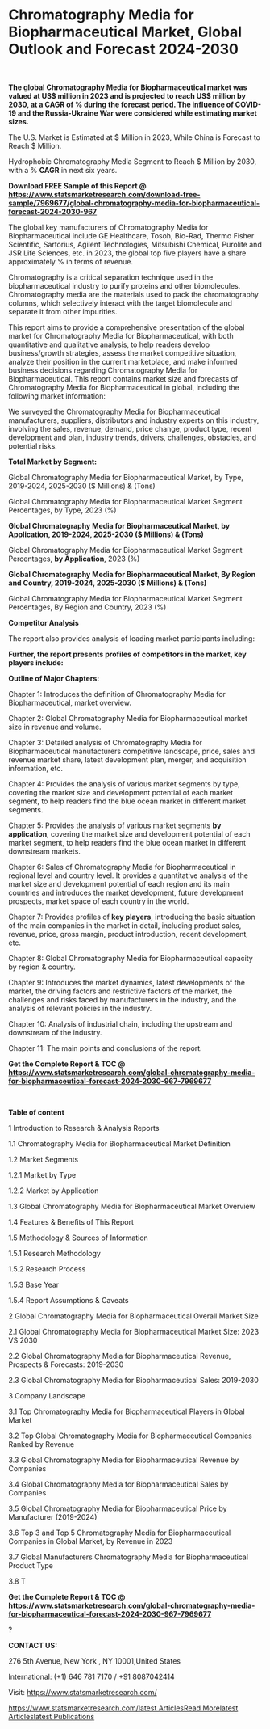 <h1>Chromatography Media for Biopharmaceutical Market, Global Outlook and Forecast 2024-2030</h1><br/><p><strong>The global Chromatography Media for Biopharmaceutical market was valued at US$ million in 2023 and is projected to reach US$ million by 2030, at a <strong>CAGR</strong> of % during the forecast period. The influence of COVID-19 and the Russia-Ukraine War were considered while estimating market sizes.</strong></p>
 
 
 
 <p>The U.S. Market is Estimated at $ Million in 2023, While China is Forecast to Reach $ Million.</p>
 
 
 
 <p>Hydrophobic Chromatography Media Segment to Reach $ Million by 2030, with a % <strong>CAGR</strong> in next six years.</p>
 
 
 
 <p><strong>Download FREE Sample of this Report @ <a href="https://www.statsmarketresearch.com/download-free-sample/7969677/global-chromatography-media-for-biopharmaceutical-forecast-2024-2030-967">https://www.statsmarketresearch.com/download-free-sample/7969677/global-chromatography-media-for-biopharmaceutical-forecast-2024-2030-967</a></strong></p>
 
 
 
 <p>The global key manufacturers of Chromatography Media for Biopharmaceutical include GE Healthcare, Tosoh, Bio-Rad, Thermo Fisher Scientific, Sartorius, Agilent Technologies, Mitsubishi Chemical, Purolite and JSR Life Sciences, etc. in 2023, the global top five players have a share approximately % in terms of revenue.</p>
 
 
 
 <p>Chromatography is a critical separation technique used in the biopharmaceutical industry to purify proteins and other biomolecules. Chromatography media are the materials used to pack the chromatography columns, which selectively interact with the target biomolecule and separate it from other impurities.</p>
 
 
 
 <p>This report aims to provide a comprehensive presentation of the global market for Chromatography Media for Biopharmaceutical, with both quantitative and qualitative analysis, to help readers develop business/growth strategies, assess the market competitive situation, analyze their position in the current marketplace, and make informed business decisions regarding Chromatography Media for Biopharmaceutical. This report contains market size and forecasts of Chromatography Media for Biopharmaceutical in global, including the following market information:</p>
 
 
 
 <p>We surveyed the Chromatography Media for Biopharmaceutical manufacturers, suppliers, distributors and industry experts on this industry, involving the sales, revenue, demand, price change, product type, recent development and plan, industry trends, drivers, challenges, obstacles, and potential risks.</p>
 
 
 
 <p><strong>Total Market by Segment:</strong></p>
 
 
 
 <p>Global Chromatography Media for Biopharmaceutical Market, by Type, 2019-2024, 2025-2030 ($ Millions) & (Tons)</p>
 
 
 
 <p>Global Chromatography Media for Biopharmaceutical Market Segment Percentages, by Type, 2023 (%)</p>
 
 
 
 <p><strong>Global Chromatography Media for Biopharmaceutical Market, <strong>by Application</strong>, 2019-2024, 2025-2030 ($ Millions) & (Tons)</strong></p>
 
 
 
 <p>Global Chromatography Media for Biopharmaceutical Market Segment Percentages, <strong>by Application</strong>, 2023 (%)</p>
 
 
 
 <p><strong>Global Chromatography Media for Biopharmaceutical Market, By Region and Country, 2019-2024, 2025-2030 ($ Millions) & (Tons)</strong></p>
 
 
 
 <p>Global Chromatography Media for Biopharmaceutical Market Segment Percentages, By Region and Country, 2023 (%)</p>
 
 
 
 <p><strong>Competitor Analysis</strong></p>
 
 
 
 <p>The report also provides analysis of leading market participants including:</p>
 
 
 
 <p><strong>Further, the report presents profiles of competitors in the market, <strong>key players</strong> include:</strong></p>
 
 
 
 <p><strong>Outline of Major Chapters:</strong></p>
 
 
 
 <p>Chapter 1: Introduces the definition of Chromatography Media for Biopharmaceutical, market overview.</p>
 
 
 
 <p>Chapter 2: Global Chromatography Media for Biopharmaceutical market size in revenue and volume.</p>
 
 
 
 <p>Chapter 3: Detailed analysis of Chromatography Media for Biopharmaceutical manufacturers competitive landscape, price, sales and revenue market share, latest development plan, merger, and acquisition information, etc.</p>
 
 
 
 <p>Chapter 4: Provides the analysis of various market segments by type, covering the market size and development potential of each market segment, to help readers find the blue ocean market in different market segments.</p>
 
 
 
 <p>Chapter 5: Provides the analysis of various market segments <strong>by application</strong>, covering the market size and development potential of each market segment, to help readers find the blue ocean market in different downstream markets.</p>
 
 
 
 <p>Chapter 6: Sales of Chromatography Media for Biopharmaceutical in regional level and country level. It provides a quantitative analysis of the market size and development potential of each region and its main countries and introduces the market development, future development prospects, market space of each country in the world.</p>
 
 
 
 <p>Chapter 7: Provides profiles of <strong>key players</strong>, introducing the basic situation of the main companies in the market in detail, including product sales, revenue, price, gross margin, product introduction, recent development, etc.</p>
 
 
 
 <p>Chapter 8: Global Chromatography Media for Biopharmaceutical capacity by region & country.</p>
 
 
 
 <p>Chapter 9: Introduces the market dynamics, latest developments of the market, the driving factors and restrictive factors of the market, the challenges and risks faced by manufacturers in the industry, and the analysis of relevant policies in the industry.</p>
 
 
 
 <p>Chapter 10: Analysis of industrial chain, including the upstream and downstream of the industry.</p>
 
 
 
 <p>Chapter 11: The main points and conclusions of the report.</p>
 
 
 
 <div><b>Get the Complete Report & TOC @ <a href="https://www.statsmarketresearch.com/global-chromatography-media-for-biopharmaceutical-forecast-2024-2030-967-7969677">https://www.statsmarketresearch.com/global-chromatography-media-for-biopharmaceutical-forecast-2024-2030-967-7969677</a></b></div>
 
 
 
 <p><br />
 
 <b>Table of content</b></p>
 
 
 
 <p>1 Introduction to Research & Analysis Reports<br />
 
 1.1 Chromatography Media for Biopharmaceutical Market Definition<br />
 
 1.2 Market Segments<br />
 
 1.2.1 Market by Type<br />
 
 1.2.2 Market by Application<br />
 
 1.3 Global Chromatography Media for Biopharmaceutical Market Overview<br />
 
 1.4 Features & Benefits of This Report<br />
 
 1.5 Methodology & Sources of Information<br />
 
 1.5.1 Research Methodology<br />
 
 1.5.2 Research Process<br />
 
 1.5.3 Base Year<br />
 
 1.5.4 Report Assumptions & Caveats<br />
 
 2 Global Chromatography Media for Biopharmaceutical Overall Market Size<br />
 
 2.1 Global Chromatography Media for Biopharmaceutical Market Size: 2023 VS 2030<br />
 
 2.2 Global Chromatography Media for Biopharmaceutical Revenue, Prospects & Forecasts: 2019-2030<br />
 
 2.3 Global Chromatography Media for Biopharmaceutical Sales: 2019-2030<br />
 
 3 Company Landscape<br />
 
 3.1 Top Chromatography Media for Biopharmaceutical Players in Global Market<br />
 
 3.2 Top Global Chromatography Media for Biopharmaceutical Companies Ranked by Revenue<br />
 
 3.3 Global Chromatography Media for Biopharmaceutical Revenue by Companies<br />
 
 3.4 Global Chromatography Media for Biopharmaceutical Sales by Companies<br />
 
 3.5 Global Chromatography Media for Biopharmaceutical Price by Manufacturer (2019-2024)<br />
 
 3.6 Top 3 and Top 5 Chromatography Media for Biopharmaceutical Companies in Global Market, by Revenue in 2023<br />
 
 3.7 Global Manufacturers Chromatography Media for Biopharmaceutical Product Type<br />
 
 3.8 T</p>
 
 
 
 <div><b>Get the Complete Report & TOC @ <a href="https://www.statsmarketresearch.com/global-chromatography-media-for-biopharmaceutical-forecast-2024-2030-967-7969677">https://www.statsmarketresearch.com/global-chromatography-media-for-biopharmaceutical-forecast-2024-2030-967-7969677</a></b></div>
 
 
 
 <p>? </p>
 
 
 
 <p><b>CONTACT US:</b><br />
 
 276 5th Avenue, New York , NY 10001,United States<br />
 
 International: (+1) 646 781 7170 / +91 8087042414<br />
 
 Visit: <a href="https://www.statsmarketresearch.com/">https://www.statsmarketresearch.com/</a><br />
 
 <a href="https://gyeongbokgung.com">https://www.statsmarketresearch.com/</a><a href="https://hallyeomaritime.com">latest Articles</a><a href="https://jingwansa.com">Read More</a><a href="https://nguoiviet.jp/">latest Articles</a><a href="https://www.intelmarketresearch.com/">latest Publications</a></p>